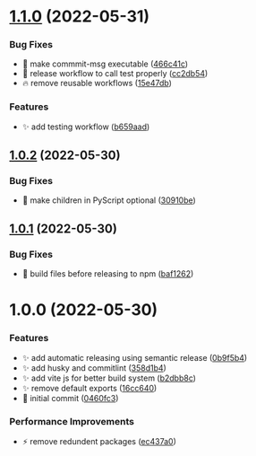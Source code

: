# [1.1.0](https://github.com/SushiWaUmai/pyscript-solid/compare/v1.0.2...v1.1.0) (2022-05-31)


### Bug Fixes

* :bug: make commmit-msg executable ([466c41c](https://github.com/SushiWaUmai/pyscript-solid/commit/466c41cb5e67b20612822c8df9091a9261a1cc63))
* :bug: release workflow to call test properly ([cc2db54](https://github.com/SushiWaUmai/pyscript-solid/commit/cc2db5461c2d60f985ca869f8948a9aa51aac269))
* :fire: remove reusable workflows ([15e47db](https://github.com/SushiWaUmai/pyscript-solid/commit/15e47dba179364fcbdddd876acc840d2b587114f))


### Features

* :sparkles: add testing workflow ([b659aad](https://github.com/SushiWaUmai/pyscript-solid/commit/b659aadf92892757de7b4fcc00fb535b1713442b))

## [1.0.2](https://github.com/SushiWaUmai/pyscript-solid/compare/v1.0.1...v1.0.2) (2022-05-30)


### Bug Fixes

* :bug: make children in PyScript optional ([30910be](https://github.com/SushiWaUmai/pyscript-solid/commit/30910be1355699ecf7236f8b9a3e9516e8f62d45))

## [1.0.1](https://github.com/SushiWaUmai/pyscript-solid/compare/v1.0.0...v1.0.1) (2022-05-30)


### Bug Fixes

* :bug: build files before releasing to npm ([baf1262](https://github.com/SushiWaUmai/pyscript-solid/commit/baf126278668da088bfcaf5c5ff4e100f344265a))

# 1.0.0 (2022-05-30)


### Features

* :sparkles: add automatic releasing using semantic release ([0b9f5b4](https://github.com/SushiWaUmai/pyscript-solid/commit/0b9f5b4135e00154a140b6bc8cc8ff9d59930bd1))
* :sparkles: add husky and commitlint ([358d1b4](https://github.com/SushiWaUmai/pyscript-solid/commit/358d1b4c50a37d43177b8ea9b43a3fbeb429727f))
* :sparkles: add vite js for better build system ([b2dbb8c](https://github.com/SushiWaUmai/pyscript-solid/commit/b2dbb8cbe3d39baae6ce9038a4de003f07e8c975))
* :sparkles: remove default exports ([16cc640](https://github.com/SushiWaUmai/pyscript-solid/commit/16cc6400226a07b4b7637aa897e49eebc03dbcd6))
* :tada: initial commit ([0460fc3](https://github.com/SushiWaUmai/pyscript-solid/commit/0460fc3d77398ec8c75079c01277457c9e69dab5))


### Performance Improvements

* :zap: remove redundent packages ([ec437a0](https://github.com/SushiWaUmai/pyscript-solid/commit/ec437a0c80cce1971da9cc9affd2304be5d88745))
